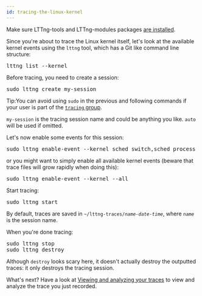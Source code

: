 ```yaml
---
id: tracing-the-linux-kernel
---
```


Make sure LTTng-tools and LTTng-modules packages
[are installed](#doc-installing-lttng).

Since you're about to trace the Linux kernel itself, let's look at the
available kernel events using the `lttng` tool, which has a
Git like command line structure:

<pre class="term">
lttng list --kernel
</pre>

Before tracing, you need to create a session:

<pre class="term">
sudo lttng create my-session
</pre>

<div class="tip">
<p>
    <span class="t">Tip:</span>You can avoid using <code>sudo</code> in
    the previous and following commands if your user is part of the
    <a href="/docs/#doc-lttng-sessiond" class="int"><code>tracing</code>
    group</a>.
</p>
</div>

`my-session` is the tracing session name and could be anything you
like. `auto` will be used if omitted.

Let's now enable some events for this session:

<pre class="term">
sudo lttng enable-event --kernel sched_switch,sched_process_fork
</pre>

or you might want to simply enable all available kernel events (beware
that trace files will grow rapidly when doing this):

<pre class="term">
sudo lttng enable-event --kernel --all
</pre>

Start tracing:

<pre class="term">
sudo lttng start
</pre>

By default, traces are saved in
<code>~/lttng-traces/<em>name</em>-<em>date</em>-<em>time</em></code>,
where <code><em>name</em></code> is the session name.

When you're done tracing:

<pre class="term">
sudo lttng stop
sudo lttng destroy
</pre>

Although `destroy` looks scary here, it doesn't actually destroy the
outputted traces: it only destroys the tracing session.

What's next? Have a look at
[Viewing and analyzing your traces](#doc-viewing-and-analyzing-your-traces)
to view and analyze the trace you just recorded.
